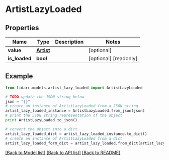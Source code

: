 # ArtistLazyLoaded


## Properties
Name | Type | Description | Notes
------------ | ------------- | ------------- | -------------
**value** | [**Artist**](Artist.md) |  | [optional] 
**is_loaded** | **bool** |  | [optional] [readonly] 

## Example

```python
from lidarr.models.artist_lazy_loaded import ArtistLazyLoaded

# TODO update the JSON string below
json = "{}"
# create an instance of ArtistLazyLoaded from a JSON string
artist_lazy_loaded_instance = ArtistLazyLoaded.from_json(json)
# print the JSON string representation of the object
print ArtistLazyLoaded.to_json()

# convert the object into a dict
artist_lazy_loaded_dict = artist_lazy_loaded_instance.to_dict()
# create an instance of ArtistLazyLoaded from a dict
artist_lazy_loaded_form_dict = artist_lazy_loaded.from_dict(artist_lazy_loaded_dict)
```
[[Back to Model list]](../README.md#documentation-for-models) [[Back to API list]](../README.md#documentation-for-api-endpoints) [[Back to README]](../README.md)


